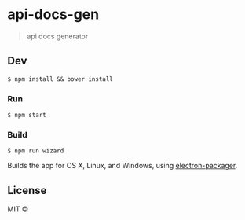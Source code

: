 # api-docs-gen

> api docs generator


## Dev

```
$ npm install && bower install
```

### Run

```
$ npm start
```

### Build

```
$ npm run wizard
```

Builds the app for OS X, Linux, and Windows, using [electron-packager](https://github.com/electron-userland/electron-packager).


## License

MIT © [](https://github.com/Linko91)
